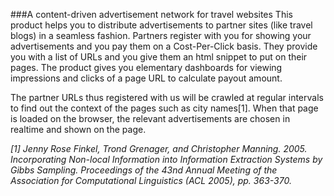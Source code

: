 ###A content-driven advertisement network for travel websites
This product helps you to distribute advertisements to partner sites (like travel blogs) in a seamless fashion. Partners register with you for showing your advertisements and you pay them on a Cost-Per-Click basis. They provide you with a list of URLs and you give them an html snippet to put on their pages. The product gives you elementary dashboards for viewing impressions and clicks of a page URL to calculate payout amount. 


The partner URLs thus registered with us will be crawled at regular intervals to find out the context of the pages such as city names[1]. When that page is loaded on the browser, the relevant advertisements are chosen in realtime and shown on the page.


_[1] Jenny Rose Finkel, Trond Grenager, and Christopher Manning. 2005. Incorporating Non-local Information into Information Extraction Systems by Gibbs Sampling. Proceedings of the 43nd Annual Meeting of the Association for Computational Linguistics (ACL 2005), pp. 363-370._
